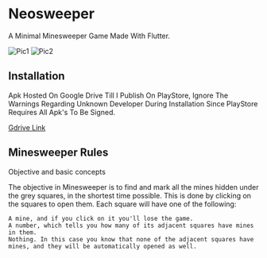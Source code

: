 # Neosweeper

A Minimal Minesweeper Game Made With Flutter.

![Pic1](https://photos.app.goo.gl/QWXmSPZxQS3dcyGP9)
![Pic2](https://photos.app.goo.gl/YCHEGZ2FFLtN1S9C9)
## Installation

Apk Hosted On Google Drive Till I Publish On PlayStore, Ignore The Warnings Regarding Unknown Developer During Installation Since PlayStore Requires All Apk's To Be Signed.

[Gdrive Link](https://drive.google.com/file/d/1b1VJ9O85gHh9QcRLlN0JExyILDSajANo/view)

## Minesweeper Rules

Objective and basic concepts

The objective in Minesweeper is to find and mark all the mines hidden under the grey squares, in the shortest time possible. This is done by clicking on the squares to open them. Each square will have one of the following:

    A mine, and if you click on it you'll lose the game.
    A number, which tells you how many of its adjacent squares have mines in them.
    Nothing. In this case you know that none of the adjacent squares have mines, and they will be automatically opened as well.


